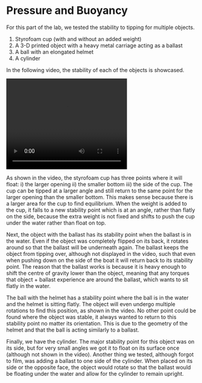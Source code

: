 # Pressure and Buoyancy

For this part of the lab, we tested the stability to tipping for multiple objects.
1. Styrofoam cup (with and without an added weight)
2. A 3-D printed object with a heavy metal carriage acting as a ballast
3. A ball with an elongated helmet
4. A cylinder

In the following video, the stability of each of the objects is showcased.

<video src="stability.mov" width="320" height="240" controls></video>

As shown in the video, the styrofoam cup has three points where it will float:
i) the larger opening ii) the smaller bottom iii) the side of the cup.
The cup can be tipped at a larger angle and still return to the same point for the larger opening than the smaller bottom.
This makes sense because there is a larger area for the cup to find equilibrium. 
When the weight is added to the cup, it falls to a new stability point which is at an angle, rather than flatly on the side, because the extra weight is not fixed and shifts to push the cup under the water rather than float on top.

Next, the object with the ballast has its stability point when the ballast is in the water. 
Even if the object was completely flipped on its back, it rotates around so that the ballast will be underneath again.
The ballast keeps the object from tipping over, although not displayed in the video, such that even when pushing down on the side of the boat it will return back to its stability point. 
The reason that the ballast works is because it is heavy enough to shift the centre of gravity lower than the object, meaning that any torques that object + ballast experience are around the ballast, which wants to sit flatly in the water.

The ball with the helmet has a stability point where the ball is in the water and the helmet is sitting flatly.
The object will even undergo multiple rotations to find this position, as shown in the video. 
No other point could be found where the object was stable, it always wanted to return to this stability point no matter its orientation.
This is due to the geometry of the helmet and that the ball is acting similarly to a ballast.

Finally, we have the cylinder. The major stability point for this object was on its side, but for very small angles we got it to float on its surface once (although not shown in the video). 
Another thing we tested, although forgot to film, was adding a ballast to one side of the cylinder.
When placed on its side or the opposite face, the object would rotate so that the ballast would be floating under the water and allow for the cylinder to remain upright.